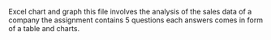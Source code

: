 Excel chart and graph
this file involves the analysis of the sales data of a company
the assignment contains 5 questions 
each answers comes in form of a table and charts.
